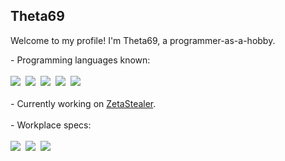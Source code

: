 ## Theta69
Welcome to my profile! I'm Theta69, a programmer-as-a-hobby.<br>
<p>
  - Programming languages known:
  <br><br>
  <img src="https://img.shields.io/badge/C%23-239120?style=flat&logo=c-sharp&logoColor=white">&nbsp;
  <img src="https://img.shields.io/badge/Python-3776AB?style=flat&logo=python&logoColor=white">&nbsp;
  <img src="https://img.shields.io/badge/PHP-777BB4?style=flat&logo=php&logoColor=white">&nbsp;
  <img src="https://img.shields.io/badge/HTML-E34F26?style=flat&logo=html&logoColor=white">&nbsp;
  <img src="https://img.shields.io/badge/JavaScript-323330?style=flat&logo=javascript&logoColor=F7DF1E">
<!--   <img src="">&nbsp; -->
  <br><br>
  - Currently working on <a href="https://github.com/Theta69/ZetaStealer">ZetaStealer</a>.
  <br><br>
  - Workplace specs:
  <br><br>
  <img src="https://img.shields.io/badge/NVIDIA-RTX3080-76B900?style=flat&logo=nvidia&logoColor=white">&nbsp;
  <img src="https://img.shields.io/badge/Intel-Core_i9_11th-0071C5?style=flat&logo=intel&logoColor=white">&nbsp;
  <img src="https://img.shields.io/badge/Windows-11-0078D6?style=flat&logo=windows11&logoColor=white">&nbsp;
<!--   <img src="">&nbsp; -->
</p>

<!--
**Theta69/Theta69** is a ✨ _special_ ✨ repository because its `README.md` (this file) appears on your GitHub profile.

Here are some ideas to get you started:

- 🔭 I’m currently working on ...
- 🌱 I’m currently learning ...
- 👯 I’m looking to collaborate on ...
- 🤔 I’m looking for help with ...
- 💬 Ask me about ...
- 📫 How to reach me: ...
- 😄 Pronouns: ...
- ⚡ Fun fact: ...
-->
